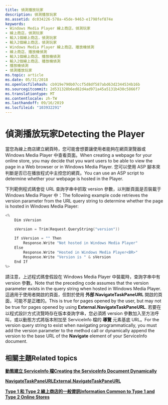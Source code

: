 ```yaml
---
title: 偵測播放玩家
description: 偵測播放玩家
ms.assetid: dc034226-578a-45de-9463-e1798fef874e
keywords:
- Windows Media Player 線上商店，偵測玩家
- 線上商店，偵測玩家
- 輸入1個線上商店，偵測玩家
- 輸入2個線上商店，偵測玩家
- Windows Media Player 線上商店、播放機偵測
- 線上商店、播放機偵測
- 輸入1個線上商店、播放機偵測
- 輸入2個線上商店、播放機偵測
- 播放機偵測
- 偵測播放玩家
ms.topic: article
ms.date: 05/31/2018
ms.openlocfilehash: cb919e790b07ccf5d8df587abd63d2344534b16b
ms.sourcegitcommit: 2d531328b6ed82d4ad971a45a5131b430c5866f7
ms.translationtype: MT
ms.contentlocale: zh-TW
ms.lasthandoff: 09/16/2019
ms.locfileid: "103932291"
---
```

# <a name="detecting-the-player"></a><span data-ttu-id="5476c-113">偵測播放玩家</span><span class="sxs-lookup"><span data-stu-id="5476c-113">Detecting the Player</span></span>

<span data-ttu-id="5476c-114">當您為線上商店建立網頁時，您可能會想要讓使用者能夠在網頁瀏覽器或 Windows Media Player 中查看頁面。</span><span class="sxs-lookup"><span data-stu-id="5476c-114">When creating a webpage for your online store, you may decide that you want users to be able to view the page in a Web browser or in Windows Media Player.</span></span> <span data-ttu-id="5476c-115">您可以使用 ASP 腳本來判斷是否已在播放程式中主控您的網頁。</span><span class="sxs-lookup"><span data-stu-id="5476c-115">You can use an ASP script to determine whether your webpage is hosted in the Player.</span></span>

<span data-ttu-id="5476c-116">下列範例程式碼會從 URL 查詢字串中抓取 version 參數，以判斷頁面是否裝載于 Windows Media Player 中：</span><span class="sxs-lookup"><span data-stu-id="5476c-116">The following example code retrieves the version parameter from the URL query string to determine whether the page is hosted in Windows Media Player:</span></span>


```C++
<%
    Dim sVersion

    sVersion = Trim(Request.QueryString("version")) 
 
    If sVersion = "" Then   
        Response.Write "Not hosted in Windows Media Player"
    Else 
        Response.Write "Hosted in Windows Media Player<BR>"
        Response.Write "Version is " & sVersion
    End If
%>
```



<span data-ttu-id="5476c-117">請注意，上述程式碼會假設在 Windows Media Player 中裝載時，查詢字串中有 version 參數。</span><span class="sxs-lookup"><span data-stu-id="5476c-117">Note that the preceding code assumes that the version parameter exists in the query string when hosted in Windows Media Player.</span></span> <span data-ttu-id="5476c-118">這適用于使用者開啟的頁面，但對於使用 **外部 NavigateTaskPaneURL** 開啟的頁面，可能不是正確的。</span><span class="sxs-lookup"><span data-stu-id="5476c-118">This is true for pages opened by the user, but may not be true for pages opened by using **External.NavigateTaskPaneURL**.</span></span> <span data-ttu-id="5476c-119">若要在以程式設計方式流覽時存在版本查詢字串，您必須將 version 參數加入至方法呼叫，或以動態方式將版本附加至 ServiceInfo 檔的 **導覽** 元素基底 URL。</span><span class="sxs-lookup"><span data-stu-id="5476c-119">For the version query string to exist when navigating programmatically, you must add the version parameter to the method call or dynamically append the version to the base URL of the **Navigate** element of your ServiceInfo document.</span></span>

## <a name="related-topics"></a><span data-ttu-id="5476c-120">相關主題</span><span class="sxs-lookup"><span data-stu-id="5476c-120">Related topics</span></span>

<dl> <dt>

[<span data-ttu-id="5476c-121">**動態建立 ServiceInfo 檔**</span><span class="sxs-lookup"><span data-stu-id="5476c-121">**Creating the ServiceInfo Document Dynamically**</span></span>](creating-the-serviceinfo-document-dynamically.md)
</dt> <dt>

[<span data-ttu-id="5476c-122">**NavigateTaskPaneURL**</span><span class="sxs-lookup"><span data-stu-id="5476c-122">**External.NavigateTaskPaneURL**</span></span>](external-navigatetaskpaneurl.md)
</dt> <dt>

[<span data-ttu-id="5476c-123">**Type 1 和 Type 2 線上商店的一般資訊**</span><span class="sxs-lookup"><span data-stu-id="5476c-123">**Information Common to Type 1 and Type 2 Online Stores**</span></span>](information-common-to-type-1-and-type-2-online-stores.md)
</dt> </dl>

 

 




